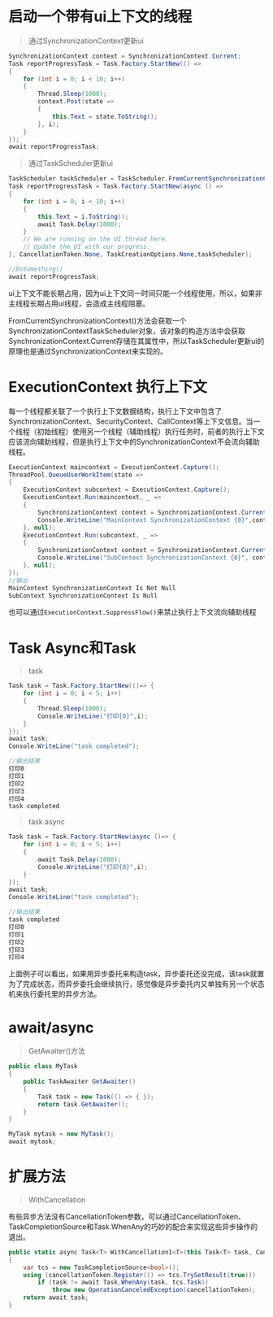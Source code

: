 # 启动一个带有ui上下文的线程
>通过SynchronizationContext更新ui
```csharp
SynchronizationContext context = SynchronizationContext.Current;
Task reportProgressTask = Task.Factory.StartNew(() =>
{
    for (int i = 0; i < 10; i++)
    {
        Thread.Sleep(1000);
        context.Post(state =>
        {
            this.Text = state.ToString();
        }, i);
    }
});
await reportProgressTask;
```

>通过TaskScheduler更新ui
``` csharp
TaskScheduler taskScheduler = TaskScheduler.FromCurrentSynchronizationContext();
Task reportProgressTask = Task.Factory.StartNew(async () =>
{
    for (int i = 0; i < 10; i++)
    {
        this.Text = i.ToString();
        await Task.Delay(1000);
    }
    // We are running on the UI thread here.
    // Update the UI with our progress.
}, CancellationToken.None, TaskCreationOptions.None,taskScheduler);

//DoSomething()
await reportProgressTask;
```
ui上下文不能长期占用，因为ui上下文同一时间只能一个线程使用，所以，如果非主线程长期占用ui线程，会造成主线程阻塞。

FromCurrentSynchronizationContext()方法会获取一个SynchronizationContextTaskScheduler对象，该对象的构造方法中会获取SynchronizationContext.Current存储在其属性中，所以TaskScheduler更新ui的原理也是通过SynchronizationContext来实现的。


# ExecutionContext 执行上下文

每一个线程都关联了一个执行上下文数据结构，执行上下文中包含了SynchronizationContext、SecurityContext、CallContext等上下文信息。当一个线程（初始线程）使用另一个线程（辅助线程）执行任务时，前者的执行上下文应该流向辅助线程，但是执行上下文中的SynchronizationContext不会流向辅助线程。


```csharp
ExecutionContext maincontext = ExecutionContext.Capture();
ThreadPool.QueueUserWorkItem(state =>
{
    ExecutionContext subcontext = ExecutionContext.Capture();
    ExecutionContext.Run(maincontext, _ =>
    {
        SynchronizationContext context = SynchronizationContext.Current;
        Console.WriteLine("MainContext SynchronizationContext {0}",context ==null?"Is Null":"Is Not Null");
    }, null);
    ExecutionContext.Run(subcontext, _ =>
    {
        SynchronizationContext context = SynchronizationContext.Current;
        Console.WriteLine("SubContext SynchronizationContext {0}", context == null ? "Is Null" : "Is Not Null");
    }, null);
});
//输出
MainContext SynchronizationContext Is Not Null
SubContext SynchronizationContext Is Null
```
也可以通过`ExecutionContext.SuppressFlow()`来禁止执行上下文流向辅助线程

# Task Async和Task
>task
```csharp
Task task = Task.Factory.StartNew(()=> {
    for (int i = 0; i < 5; i++)
    {
        Thread.Sleep(1000);
        Console.WriteLine("打印{0}",i);
    }
});
await task;
Console.WriteLine("task completed");

//输出结果
打印0
打印1
打印2
打印3
打印4
task completed
```
>task async
``` csharp
Task task = Task.Factory.StartNew(async ()=> {
    for (int i = 0; i < 5; i++)
    {
        await Task.Delay(1000);
        Console.WriteLine("打印{0}",i);
    }
});
await task;
Console.WriteLine("task completed");

//输出结果
task completed
打印0
打印1
打印2
打印3
打印4
```

上面例子可以看出，如果用异步委托来构造task，异步委托还没完成，该task就置为了完成状态，而异步委托会继续执行，感觉像是异步委托内又单独有另一个状态机来执行委托里的异步方法。

# await/async

>GetAwaiter()方法

```csharp
public class MyTask
{
    public TaskAwaiter GetAwaiter()
    {
        Task task = new Task(() => { });
        return task.GetAwaiter();
    }
}

MyTask mytask = new MyTask();
await mytask;
```



# 扩展方法
>WithCancellation

有些异步方法没有CancellationToken参数，可以通过CancellationToken、TaskCompletionSource和Task.WhenAny的巧妙的配合来实现这些异步操作的退出。
```csharp
public static async Task<T> WithCancellation1<T>(this Task<T> task, CancellationToken cancellationToken)
{
    var tcs = new TaskCompletionSource<bool>();
    using (cancellationToken.Register(() => tcs.TrySetResult(true)))
        if (task != await Task.WhenAny(task, tcs.Task))
            throw new OperationCanceledException(cancellationToken);
    return await task;
}
```

